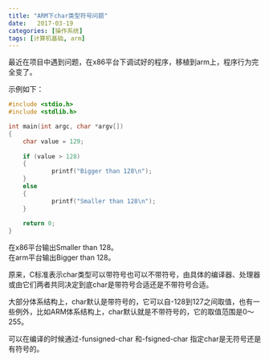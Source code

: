 ```yaml
---
title: "ARM下char类型符号问题"
date:   2017-03-19  
categories: [操作系统]  
tags: [计算机基础, arm]  
---
```


最近在项目中遇到问题，在x86平台下调试好的程序，移植到arm上，程序行为完全变了。

示例如下：

```c
#include <stdio.h>
#include <stdlib.h>

int main(int argc, char *argv[])
{	
	char value = 129;
	
	if (value > 128)
	{
			printf("Bigger than 128\n");
	}
	else
	{
			printf("Smaller than 128\n");
	}
	
	return 0;
}
```

在x86平台输出Smaller than 128。  
在arm平台输出Bigger than 128。  

原来，C标准表示char类型可以带符号也可以不带符号，由具体的编译器、处理器或由它们两者共同决定到底char是带符号合适还是不带符号合适。  


大部分体系结构上，char默认是带符号的，它可以自-128到127之间取值，也有一些例外，比如ARM体系结构上，char默认就是不带符号的，它的取值范围是0～255。  


可以在编译的时候通过-funsigned-char 和-fsigned-char 指定char是无符号还是有符号的。
